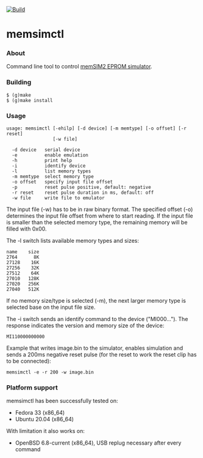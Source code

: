 
[![Build](https://github.com/ra1fh/memsimctl/actions/workflows/build.yml/badge.svg)](https://github.com/ra1fh/memsimctl/actions/workflows/build.yml)

memsimctl
=========

### About

Command line tool to control
[memSIM2 EPROM simulator](http://momik.pl/memsim.htm).

### Building

    $ (g)make
    $ (g)make install

### Usage

    usage: memsimctl [-ehilp] [-d device] [-m memtype] [-o offset] [-r reset]
                     [-w file]
    
      -d device   serial device
      -e          enable emulation
      -h          print help
      -i          identify device
      -l          list memory types
      -m memtype  select memory type
      -o offset   specify input file offset
      -p          reset pulse positive, default: negative
      -r reset    reset pulse duration in ms, default: off
      -w file     write file to emulator

The input file (-w) has to be in raw binary format. The specified
offset (-o) determines the input file offset from where to start
reading. If the input file is smaller than the selected memory type,
the remaining memory will be filled with 0x00.

The -l switch lists available memory types and sizes:

    name    size
    2764      8K
    27128    16K
    27256    32K
    27512    64K
    27010   128K
    27020   256K
    27040   512K

If no memory size/type is selected (-m), the next larger memory type
is selected base on the input file size.

The -i switch sends an identify command to the device
("MI000..."). The response indicates the version and memory size of
the device:

    MI110000000000

Example that writes image.bin to the simulator, enables simulation and
sends a 200ms negative reset pulse (for the reset to work the reset
clip has to be connected):

    memsimctl -e -r 200 -w image.bin

### Platform support

memsimctl has been successfully tested on:

 * Fedora 33 (x86_64)
 * Ubuntu 20.04 (x86_64)
 
With limitation it also works on:

 * OpenBSD 6.8-current (x86_64), USB replug necessary after every command
 
